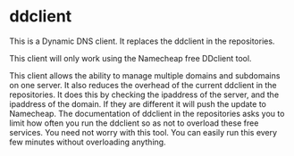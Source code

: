 # ddclient
This is a Dynamic DNS client. It replaces the ddclient in the repositories.

This client will only work using the Namecheap free DDclient tool.

This client allows the ability to manage multiple domains and subdomains on one server. It also reduces the overhead of the current ddclient in the repositories. It does this by checking the ipaddress of the server, and the ipaddress of the domain. If they are different it will push the update to Namecheap. The documentation of ddclient in the repositories asks you to limit how often you run the ddclient so as not to overload these free services. You need not worry with this tool. You can easily run this every few minutes without overloading anything.

